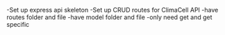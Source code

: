 -Set up express api skeleton 
-Set up CRUD routes for ClimaCell API
    -have routes folder and file 
    -have model folder and file 
    -only need get and get specific 